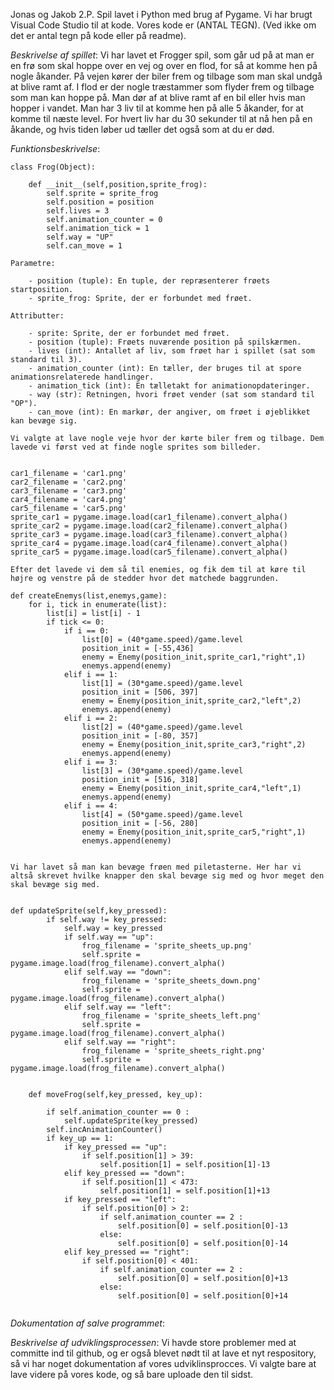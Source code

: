 Jonas og Jakob 2.P.
Spil lavet i Python med brug af Pygame.
Vi har brugt Visual Code Studio til at kode.
Vores kode er (ANTAL TEGN). (Ved ikke om det er antal tegn på kode eller på readme).

*Beskrivelse af spillet*:
Vi har lavet et Frogger spil, som går ud på at man er en frø som skal hoppe over en vej og over en flod, for så at komme hen på nogle åkander. På vejen kører der biler frem og tilbage som man skal undgå at blive ramt af. I flod er der nogle træstammer som flyder frem og tilbage som man kan hoppe på. Man dør af at blive ramt af en bil eller hvis man hopper i vandet. Man har 3 liv til at komme hen på alle 5 åkander, for at komme til næste level. For hvert liv har du 30 sekunder til at nå hen på en åkande, og hvis tiden løber ud tæller det også som at du er død.


*Funktionsbeskrivelse*:
```
class Frog(Object):

    def __init__(self,position,sprite_frog):
        self.sprite = sprite_frog
        self.position = position
        self.lives = 3
        self.animation_counter = 0
        self.animation_tick = 1
        self.way = "UP"
        self.can_move = 1

Parametre:

    - position (tuple): En tuple, der repræsenterer frøets startposition.
    - sprite_frog: Sprite, der er forbundet med frøet.

Attributter:

    - sprite: Sprite, der er forbundet med frøet.
    - position (tuple): Frøets nuværende position på spilskærmen.
    - lives (int): Antallet af liv, som frøet har i spillet (sat som standard til 3).
    - animation_counter (int): En tæller, der bruges til at spore animationsrelaterede handlinger.
    - animation_tick (int): En tælletakt for animationopdateringer.
    - way (str): Retningen, hvori frøet vender (sat som standard til "OP").
    - can_move (int): En markør, der angiver, om frøet i øjeblikket kan bevæge sig.

Vi valgte at lave nogle veje hvor der kørte biler frem og tilbage. Dem lavede vi først ved at finde nogle sprites som billeder.


car1_filename = 'car1.png'
car2_filename = 'car2.png'
car3_filename = 'car3.png'
car4_filename = 'car4.png'
car5_filename = 'car5.png'
sprite_car1 = pygame.image.load(car1_filename).convert_alpha()
sprite_car2 = pygame.image.load(car2_filename).convert_alpha()
sprite_car3 = pygame.image.load(car3_filename).convert_alpha()
sprite_car4 = pygame.image.load(car4_filename).convert_alpha()
sprite_car5 = pygame.image.load(car5_filename).convert_alpha()

Efter det lavede vi dem så til enemies, og fik dem til at køre til højre og venstre på de stedder hvor det matchede baggrunden.

def createEnemys(list,enemys,game):
    for i, tick in enumerate(list):
        list[i] = list[i] - 1
        if tick <= 0:
            if i == 0:
                list[0] = (40*game.speed)/game.level
                position_init = [-55,436]
                enemy = Enemy(position_init,sprite_car1,"right",1)
                enemys.append(enemy)
            elif i == 1:
                list[1] = (30*game.speed)/game.level
                position_init = [506, 397]
                enemy = Enemy(position_init,sprite_car2,"left",2)
                enemys.append(enemy)
            elif i == 2:
                list[2] = (40*game.speed)/game.level
                position_init = [-80, 357]
                enemy = Enemy(position_init,sprite_car3,"right",2)
                enemys.append(enemy)
            elif i == 3:
                list[3] = (30*game.speed)/game.level
                position_init = [516, 318]
                enemy = Enemy(position_init,sprite_car4,"left",1)
                enemys.append(enemy)
            elif i == 4:
                list[4] = (50*game.speed)/game.level
                position_init = [-56, 280]
                enemy = Enemy(position_init,sprite_car5,"right",1)
                enemys.append(enemy)


Vi har lavet så man kan bevæge frøen med piletasterne. Her har vi altså skrevet hvilke knapper den skal bevæge sig med og hvor meget den skal bevæge sig med.


def updateSprite(self,key_pressed):
        if self.way != key_pressed:
            self.way = key_pressed
            if self.way == "up":
                frog_filename = 'sprite_sheets_up.png'
                self.sprite = pygame.image.load(frog_filename).convert_alpha()
            elif self.way == "down":
                frog_filename = 'sprite_sheets_down.png'
                self.sprite = pygame.image.load(frog_filename).convert_alpha()
            elif self.way == "left":
                frog_filename = 'sprite_sheets_left.png'
                self.sprite = pygame.image.load(frog_filename).convert_alpha()
            elif self.way == "right":
                frog_filename = 'sprite_sheets_right.png'
                self.sprite = pygame.image.load(frog_filename).convert_alpha()


    def moveFrog(self,key_pressed, key_up):
         
        if self.animation_counter == 0 :
            self.updateSprite(key_pressed)
        self.incAnimationCounter()
        if key_up == 1:
            if key_pressed == "up":
                if self.position[1] > 39:
                    self.position[1] = self.position[1]-13
            elif key_pressed == "down":
                if self.position[1] < 473:
                    self.position[1] = self.position[1]+13
            if key_pressed == "left":
                if self.position[0] > 2:
                    if self.animation_counter == 2 :
                        self.position[0] = self.position[0]-13
                    else:
                        self.position[0] = self.position[0]-14
            elif key_pressed == "right":
                if self.position[0] < 401:
                    if self.animation_counter == 2 :
                        self.position[0] = self.position[0]+13
                    else:
                        self.position[0] = self.position[0]+14


```
*Dokumentation af salve programmet*:



*Beskrivelse af udviklingsprocessen*:
Vi havde store problemer med at committe ind til github, og er også blevet nødt til at lave et nyt respository, så vi har noget dokumentation af vores udviklinsprocces. Vi valgte bare at lave videre på vores kode, og så bare uploade den til sidst.







